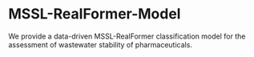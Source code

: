 # MSSL-RealFormer-Model

We provide a data-driven MSSL-RealFormer classification model for the assessment of wastewater stability of pharmaceuticals.
